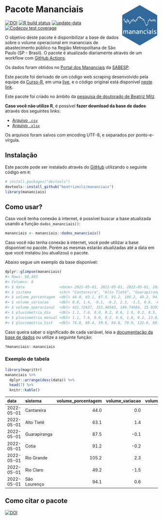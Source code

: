 
<!-- README.md is generated from README.Rmd. Please edit that file -->

# Pacote Mananciais <img src="man/figures/hexlogo.png" align="right" width = "120px"/>

<!-- badges: start -->

[![DOI](https://zenodo.org/badge/DOI/10.5281/zenodo.4733056.svg)](https://doi.org/10.5281/zenodo.4733056)
[![R build
status](https://github.com/beatrizmilz/mananciais/workflows/R-CMD-check/badge.svg)](https://github.com/beatrizmilz/mananciais/actions)
[![update-data](https://github.com/beatrizmilz/mananciais/actions/workflows/2-update_data.yaml/badge.svg)](https://github.com/beatrizmilz/mananciais/actions/workflows/2-update_data.yaml)
[![Codecov test
coverage](https://codecov.io/gh/beatrizmilz/mananciais/branch/master/graph/badge.svg)](https://codecov.io/gh/beatrizmilz/mananciais?branch=master)
<!-- badges: end -->

O objetivo deste pacote é disponibilizar a base de dados sobre o volume
operacional em mananciais de abastecimento público na Região
Metropolitana de São Paulo (SP - Brasil). O pacote é atualizado
diariamente através de um workflow com [GitHub
Actions](https://github.com/beatrizmilz/mananciais/actions).

Os dados foram obtidos no [Portal dos
Mananciais](http://mananciais.sabesp.com.br/Situacao) da
[SABESP](http://site.sabesp.com.br/site/Default.aspx).

Este pacote foi derivado de um código web scraping desenvolvido pela
equipe da [Curso-R](https://www.curso-r.com/), em uma
[live](https://youtu.be/jvZIxrMmOcQ), e o código original está
disponível [neste
link](https://github.com/curso-r/lives/blob/master/drafts/20200730_scraper_sabesp.R).

Este pacote foi criado no âmbito da [pesquisa de doutorado de Beatriz
Milz](https://beatrizmilz.github.io/tese/).

**Caso você não utilize R**, é possível **fazer download da base de
dados** através dos seguintes links:

  - [Arquivo
    `.csv`](https://github.com/beatrizmilz/mananciais/raw/master/inst/extdata/mananciais.csv)
  - [Arquivo
    `.xlsx`](https://github.com/beatrizmilz/mananciais/blob/master/inst/extdata/mananciais.xlsx?raw=true)

Os arquivos foram salvos com encoding UTF-8, e separados por
ponto-e-vírgula.

## Instalação

Este pacote pode ser instalado através do [GitHub](https://github.com/)
utilizando o seguinte código em `R`:

``` r
# install.packages("devtools")
devtools::install_github("beatrizmilz/mananciais")
library(mananciais)
```

## Como usar?

Caso você tenha conexão à internet, é possível buscar a base atualizada
usando a função `dados_mananciais()`:

``` r
mananciais <- mananciais::dados_mananciais() 
```

Caso você não tenha conexão à internet, você pode utilizar a base
disponível no pacote. Porém as mesmas estarão atualizadas até a data em
que você instalou (ou atualizou) o pacote.

Abaixo segue um exemplo da base disponível:

``` r
dplyr::glimpse(mananciais)
#> Rows: 50,493
#> Columns: 8
#> $ data                <date> 2022-05-01, 2022-05-01, 2022-05-01, 2022-05-01, 2…
#> $ sistema             <chr> "Cantareira", "Alto Tietê", "Guarapiranga", "Cotia…
#> $ volume_porcentagem  <dbl> 44.0, 63.1, 87.5, 91.2, 105.2, 49.2, 94.1, 44.0, 6…
#> $ volume_variacao     <dbl> 0.0, 1.4, -0.1, -0.2, 2.3, -1.5, 0.6, -0.1, 1.0, -…
#> $ volume_operacional  <dbl> 431.72437, 353.48543, 149.74984, 15.03972, 117.996…
#> $ pluviometria_dia    <dbl> 1.1, 7.6, 0.0, 0.2, 0.6, 1.8, 0.2, 0.5, 46.6, 1.8,…
#> $ pluviometria_mensal <dbl> 1.1, 7.6, 0.0, 0.2, 0.6, 1.8, 0.2, 13.8, 90.9, 17.…
#> $ pluviometria_hist   <dbl> 74.8, 69.4, 59.6, 64.6, 79.9, 132.6, 88.9, 83.2, 9…
```

Caso queira saber o significado de cada variável, leia a [documentação
da base de
dados](https://beatrizmilz.github.io/mananciais/reference/mananciais.html)
ou utilize a seguinte função:

``` r
?mananciais::mananciais
```

### Exemplo de tabela

``` r
library(magrittr)
mananciais %>% 
  dplyr::arrange(desc(data)) %>% 
  head(7) %>%
  knitr::kable()
```

| data       | sistema      | volume\_porcentagem | volume\_variacao | volume\_operacional | pluviometria\_dia | pluviometria\_mensal | pluviometria\_hist |
| :--------- | :----------- | ------------------: | ---------------: | ------------------: | ----------------: | -------------------: | -----------------: |
| 2022-05-01 | Cantareira   |                44.0 |              0.0 |           431.72437 |               1.1 |                  1.1 |               74.8 |
| 2022-05-01 | Alto Tietê   |                63.1 |              1.4 |           353.48543 |               7.6 |                  7.6 |               69.4 |
| 2022-05-01 | Guarapiranga |                87.5 |            \-0.1 |           149.74984 |               0.0 |                  0.0 |               59.6 |
| 2022-05-01 | Cotia        |                91.2 |            \-0.2 |            15.03972 |               0.2 |                  0.2 |               64.6 |
| 2022-05-01 | Rio Grande   |               105.2 |              2.3 |           117.99667 |               0.6 |                  0.6 |               79.9 |
| 2022-05-01 | Rio Claro    |                49.2 |            \-1.5 |             6.72158 |               1.8 |                  1.8 |              132.6 |
| 2022-05-01 | São Lourenço |                94.1 |              0.6 |            83.57172 |               0.2 |                  0.2 |               88.9 |

## Como citar o pacote

[![DOI](https://zenodo.org/badge/DOI/10.5281/zenodo.4733056.svg)](https://doi.org/10.5281/zenodo.4733056)
